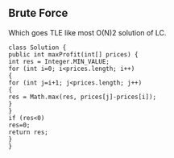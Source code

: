 ## Brute Force
Which goes TLE like most O(N)2 solution of LC.
```
class Solution {
public int maxProfit(int[] prices) {
int res = Integer.MIN_VALUE;
for (int i=0; i<prices.length; i++)
{
for (int j=i+1; j<prices.length; j++)
{
res = Math.max(res, prices[j]-prices[i]);
}
}
if (res<0)
res=0;
return res;
}
}
```
​
​